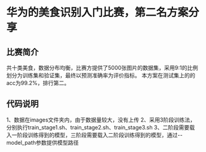 # 华为的美食识别入门比赛，第二名方案分享
## 比赛简介
共十类美食，数据分布均衡，比赛方提供了5000张图片的数据集，采用9:1的比例划分为训练集和验证集，最终以预测准确率为评价指标。
本方案在测试集上的的acc为99.2%，排行第二。
## 代码说明
1、数据在images文件夹内，由于数据量较大，没有上传
2、采用3阶段训练法，分别执行train_stage1.sh、train_stage2.sh、train_stage3.sh
3、二阶段需要载入一阶段训练得到的模型，三阶段需要载入二阶段训练得到的模型，通过--model_path参数提供模型路径
